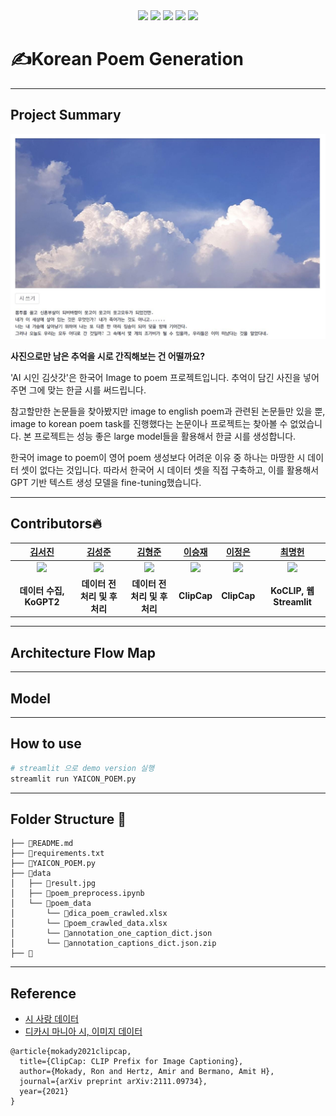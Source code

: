 <div align="center">
<img src="https://img.shields.io/badge/Python-grey?style=flat&logo=python&logoColor=p"/>
<img src="https://img.shields.io/badge/PyTorch-grey?style=flat&logo=PyTorch&logoColor=red"/>
<img src="https://img.shields.io/badge/Streamlit-grey?style=flat&logo=Streamlit&logoColor=red"/>
<img src="https://img.shields.io/badge/Git-grey?style=flat&logo=Git&logoColor="/>
<img src="https://img.shields.io/badge/Notion-grey?style=flat&logo=notion&logoColor=notion"/>
</div>  

# ✍️Korean Poem Generation
***
## Project Summary
<img src="./data/result.jpg" title="result example"/>  

__사진으로만 남은 추억을 시로 간직해보는 건 어떨까요?__  
  
'AI 시인 김삿갓'은 한국어 Image to poem 프로젝트입니다. 추억이 담긴 사진을 넣어주면 그에 맞는 한글 시를 써드립니다.  
  
참고할만한 논문들을 찾아봤지만 image to english poem과 관련된 논문들만 있을 뿐, image to korean poem task를 진행했다는 논문이나 프로젝트는 찾아볼 수 없었습니다. 본 프로젝트는 성능 좋은 large model들을 활용해서 한글 시를 생성합니다.  
  
한국어 image to poem이 영어 poem 생성보다 어려운 이유 중 하나는 마땅한 시 데이터 셋이 없다는 것입니다. 따라서 한국어 시 데이터 셋을 직접 구축하고, 이를 활용해서 GPT 기반 텍스트 생성 모델을 fine-tuning했습니다.  
***
## Contributors🔥
| [김서진](https://github.com/seandoprep) | [김성준](https://github.com/Stellena) | [김형준](https://github.com/hyjun2352) | [이승재](https://github.com/Tim3s) | [이정은](https://github.com/ljeadec31) | [최명헌](https://github.com/MyeongheonChoi) |
| :-: | :-: | :-: | :-: | :-: | :-: |
| <img src="https://avatars.githubusercontent.com/seandoprep" width="100"> | <img src="https://avatars.githubusercontent.com/Stellena" width="100"> | <img src="https://avatars.githubusercontent.com/hyjun2352" width="100"> | <img src="https://avatars.githubusercontent.com/Tim3s" width="100"> | <img src="https://avatars.githubusercontent.com/ljeadec31" width="100"> | <img src="https://avatars.githubusercontent.com/MyeongheonChoi" width="100"> 
| **데이터 수집, KoGPT2** | **데이터 전처리 및 후처리** | **데이터 전처리 및 후처리** | **ClipCap** | **ClipCap** | **KoCLIP, 웹 Streamlit** |
***
## Architecture Flow Map
***
## Model
***
## How to use
```bash
# streamlit 으로 demo version 실행
streamlit run YAICON_POEM.py
```
***
## Folder Structure 📂
```
├── 📄README.md
├── 📄requirements.txt
├── 📄YAICON_POEM.py 
├── 📂data
│   ├── 📄result.jpg
│   ├── 📄poem_preprocess.ipynb
│   └── 📂poem_data
│       └── 📄dica_poem_crawled.xlsx
│       └── 📄poem_crawled_data.xlsx
│       └── 📄annotation_one_caption_dict.json
│       └── 📄annotation_captions_dict.json.zip
├── 📂
```
***
## Reference
- [시 사랑 데이터](http://www.poemlove.co.kr/)
- [디카시 마니아 시, 이미지 데이터](https://cafe.daum.net/dicapoetry/1aSh)
```
@article{mokady2021clipcap,
  title={ClipCap: CLIP Prefix for Image Captioning},
  author={Mokady, Ron and Hertz, Amir and Bermano, Amit H},
  journal={arXiv preprint arXiv:2111.09734},
  year={2021}
}
```
